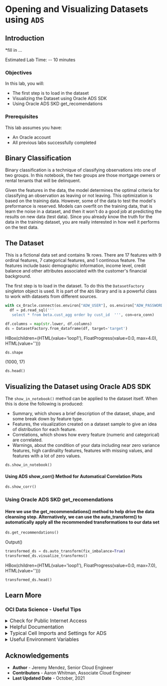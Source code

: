 # Opening and Visualizing Datasets using `ADS`

## Introduction

*fill in ...

Estimated Lab Time: -- 10 minutes

### Objectives

In this lab, you will:
* The first step is to load in the dataset
* Visualizing the Dataset using Oracle ADS SDK
* Using Oracle ADS SKD get_recomendations

### Prerequisites

This lab assumes you have:
* An Oracle account
* All previous labs successfully completed

## Binary Classification

Binary classification is a technique of classifying observations into one of two groups. In this notebook, the two groups are those mortgage owners or rental tenants that will be delinquent. 

Given the features in the data, the model determines the optimal criteria for classifying an observation as leaving or not leaving. This optimization is based on the training data. However, some of the data to test the model's preformance is reserved. Models can overfit on the training data, that is learn the noise in a dataset, and then it won't do a good job at predicting the results on new data (test data). Since you already know the truth for the data in the training dataset, you are really interested in how well it performs on the test data.

## The Dataset

This is a fictional data set and contains 1k rows. There are 17 features with 9 ordinal features, 7 categorical features, and 1 continous feature. The features include basic demographic information, income level, credit balance and other attributes associated with the customer's financial background.

The first step is to load in the dataset. To do this the `DatasetFactory` singleton object is used. It is part of the `ADS` library and is a powerful class to work with datasets from different sources.


```python
with cx_Oracle.connect(os.environ["ADW_USER"], os.environ["ADW_PASSWORD"], os.environ["ADW_SID"]) as ora_conn:
  df = pd.read_sql('''
   select * from beta.cust_agg order by cust_id  ''', con=ora_conn)

df.columns = map(str.lower, df.columns)
ds = DatasetFactory.from_dataframe(df, target='target')
```

HBox(children=(HTML(value='loop1'), FloatProgress(value=0.0, max=4.0), HTML(value='')))

```python
ds.shape
```

(1000, 17)

```python
ds.head()
```

## Visualizing the Dataset using Oracle ADS SDK

The `show_in_notebook()` method can be applied to the dataset itself. When this is done the following is produced:

  - Summary, which shows a brief description of the dataset, shape, and some break down by feature type.
  - Features, the visualization created on a dataset sample to give an idea of distribution for each feature.
  - Correlations, which shows how every feature (numeric and categorical) are correlated.
  - Warnings, about the condition of your data including near zero variance features, high cardinality features, features with missing values, and features with a lot of zero values.

```python
ds.show_in_notebook()
```

#### Using ADS show_corr() Method for Automatical Correlation Plots

```python
ds.show_corr()
```

### Using Oracle ADS SKD get_recomendations

#### Here we use the get_recommendations() method to help drive the data cleansing step. Alternatively, we can use the auto_transform() to automatically apply all the recommended transformations to our data set

```python
ds.get_recommendations()
```

Output()

```python
transformed_ds = ds.auto_transform(fix_imbalance=True)
transformed_ds.visualize_transforms()
```

HBox(children=(HTML(value='loop1'), FloatProgress(value=0.0, max=7.0), HTML(value='')))

```python
transformed_ds.head()
```

## Learn More

### OCI Data Science - Useful Tips
<details>
<summary><font size="3">Check for Public Internet Access</font></summary>

```python
import requests
response = requests.get("https://oracle.com")
assert response.status_code==200, "Internet connection failed"
```
</details>
<details>
<summary><font size="3">Helpful Documentation </font></summary>
<ul><li><a href="https://docs.cloud.oracle.com/en-us/iaas/data-science/using/data-science.htm">Data Science Service Documentation</a></li>
<li><a href="https://docs.cloud.oracle.com/iaas/tools/ads-sdk/latest/index.html">ADS documentation</a></li>
</ul>
</details>
<details>
<summary><font size="3">Typical Cell Imports and Settings for ADS</font></summary>

```python
%load_ext autoreload
%autoreload 2
%matplotlib inline

import warnings
warnings.filterwarnings('ignore')

import logging
logging.basicConfig(format='%(levelname)s:%(message)s', level=logging.ERROR)

import ads
from ads.dataset.factory import DatasetFactory
from ads.automl.provider import OracleAutoMLProvider
from ads.automl.driver import AutoML
from ads.evaluations.evaluator import ADSEvaluator
from ads.common.data import ADSData
from ads.explanations.explainer import ADSExplainer
from ads.explanations.mlx_global_explainer import MLXGlobalExplainer
from ads.explanations.mlx_local_explainer import MLXLocalExplainer
from ads.catalog.model import ModelCatalog
from ads.common.model_artifact import ModelArtifact
```
</details>
<details>
<summary><font size="3">Useful Environment Variables</font></summary>

```python
import os
print(os.environ["NB_SESSION_COMPARTMENT_OCID"])
print(os.environ["PROJECT_OCID"])
print(os.environ["USER_OCID"])
print(os.environ["TENANCY_OCID"])
print(os.environ["NB_REGION"])
```
</details>

## Acknowledgements
* **Author** - Jeremy Mendez, Senior Cloud Engineer
* **Contributors** - Aaron Whitman, Associate Cloud Engineer 
* **Last Updated Date** - October, 2021